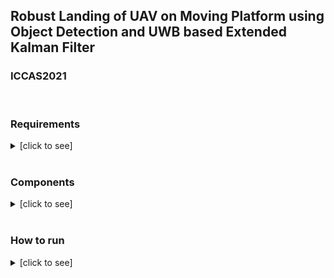 ## Robust Landing of UAV on Moving Platform using Object Detection and UWB based Extended Kalman Filter
### ICCAS2021

<br>

### Requirements

<details><summary>[click to see]</summary>

+ (Optional) `Joystick`, I used `sony dualshock4`
+ `OpenCV` upper than 4.4.0 for OpenCV-DNN-YOLO, and also `cv_bridge`
    + `OpenCV`, `cv_bridge` manual build refer [here](https://github.com/engcang/ros-yolo-sort/tree/master/YOLO_and_ROS_ver#2-prerequisites)
+ ROS and Gazebo
    + refer [here](http://wiki.ros.org/ROS/Installation)
    + `$ sudo apt install ros-<distro>-desktop-full`
+ `robot-pose-ekf` package, refer [here](http://wiki.ros.org/robot_pose_ekf)
~~~shell
$ sudo apt install ros-<distro>-robot-pose-ekf
~~~
+ PX4-SITL: [here](https://github.com/PX4/PX4-SITL_gazebo)
    + Installation: [here](https://github.com/engcang/mavros-gazebo-application#installation)
+ This repo, which is including submodules as belows:
    + [uwb gazebo plugin](https://github.com/valentinbarral/gazebosensorplugins)
    + [uwb ROS msg](https://github.com/valentinbarral/rosmsgs)
    + `tf_to_trajectory` pacakge from [here (myself)](https://github.com/engcang/tf_to_trajectory)
~~~shell
$ git clone --recursive https://github.com/engcang/iccas2021

or

$ git clone https://github.com/engcang/iccas2021
$ cd iccas2021
$ git submodule update --init --recursive
~~~

+ [Important] Set gazebo model path
~~~shell
$ echo "export GAZEBO_MODEL_PATH=:/home/<your_pcname>/<your_workspace>/src/iccas2021/gazebo_maps/bounding_wall_world:/home/<your_pcname>/<your_workspace>/src/iccas2021/drone_package_for_gazebo:$GAZEBO_MODEL_PATH" >> ~/.bashrc
$ echo "export LD_LIBRARY_PATH=:/home/<your_pcname>/<your_workspace>/devel/lib:$LD_LIBRARY_PATH" >> ~/.bashrc
$ . ~/.bashrc
~~~

+ For VINS-Fusion,
~~~shell
$ echo "export MALLOC_CHECK_=0" >> ~/.bashrc
$ source ~/.bashrc
~~~

---

</details>

<br>

### Components

<details><summary>[click to see]</summary>

+ ROS-YOLO using OpenCV/OpenVINO code: from [here (myself)](https://github.com/engcang/ros-yolo-sort/blob/master/YOLO_and_ROS_ver/ros_opencv_dnn.py)
+ Jackal Gazebo model: from [here](https://github.com/jackal)
+ Drone and Jackal controll joystick code: from [here (myself)](https://github.com/engcang/mavros-gazebo-application/blob/master/mavros_joy_controller.py), also refer [here](https://github.com/engcang/mavros-gazebo-application/blob/master/README.md#mission--joystick-controller---supports-kobuki-and-jackal)
+ UWB Gazebo sensor plugin and message from [uwb gazebo plugin](https://github.com/valentinbarral/gazebosensorplugins) and [uwb ROS msg](https://github.com/valentinbarral/rosmsgs)
+ [VINS-Fusion](https://github.com/HKUST-Aerial-Robotics/VINS-Fusion) `frame_id` and `OpenCV` edited version from [here](https://github.com/engcang/vins-application#-vins-fusion-1)
    + `camera_models` package is edited to be compatible with `OpenCV4`
+ Gazebo [map (myself)](https://github.com/engcang/gazebo_maps)

---

</details>

<br>

### How to run

<details><summary>[click to see]</summary>

+ launch gazebo world
~~~shell
$ roslaunch ekf_landing world.launch
~~~
+ start `kalman filter node`
~~~shell
$ roslaunch ekf_landing kalman.launch
~~~
+ move around the drone / jackal: control `joystick`
+ start `autolanding node`
~~~shell
$ rosrun ekf_landing autolanding_node
~~~
---

</details>
